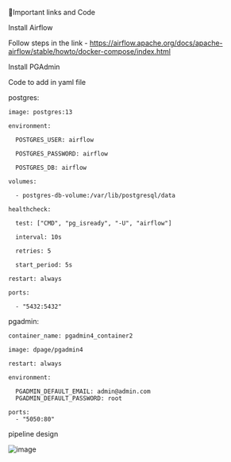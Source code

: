 
🔗Important links and Code

Install Airflow

Follow steps in the link - https://airflow.apache.org/docs/apache-airflow/stable/howto/docker-compose/index.html



Install PGAdmin

Code to add in yaml file


postgres:
    
    image: postgres:13
    
    environment:
      
      POSTGRES_USER: airflow
      
      POSTGRES_PASSWORD: airflow
      
      POSTGRES_DB: airflow
    
    volumes:
      
      - postgres-db-volume:/var/lib/postgresql/data
    
    healthcheck:
      
      test: ["CMD", "pg_isready", "-U", "airflow"]
      
      interval: 10s
      
      retries: 5
      
      start_period: 5s
    
    restart: always
    
    ports:
      
      - "5432:5432"


pgadmin:

    container_name: pgadmin4_container2
    
    image: dpage/pgadmin4
    
    restart: always
    
    environment:
    
      PGADMIN_DEFAULT_EMAIL: admin@admin.com
      PGADMIN_DEFAULT_PASSWORD: root
      
    ports:
      - "5050:80"




pipeline design 

![image](https://github.com/user-attachments/assets/d3f4b04c-085c-459a-b24d-0f6e8106f95c)



